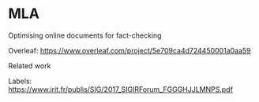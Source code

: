# MLA
Optimising online documents for fact-checking

Overleaf:
https://www.overleaf.com/project/5e709ca4d724450001a0aa59




Related work

Labels: https://www.irit.fr/publis/SIG/2017_SIGIRForum_FGGGHJJLMNPS.pdf
